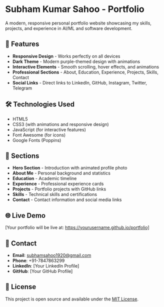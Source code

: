 # Subham Kumar Sahoo - Portfolio

A modern, responsive personal portfolio website showcasing my skills, projects, and experience in AI/ML and software development.

## 🚀 Features

- **Responsive Design** - Works perfectly on all devices
- **Dark Theme** - Modern purple-themed design with animations
- **Interactive Elements** - Smooth scrolling, hover effects, and animations
- **Professional Sections** - About, Education, Experience, Projects, Skills, Contact
- **Social Links** - Direct links to LinkedIn, GitHub, Instagram, Twitter, Telegram

## 🛠️ Technologies Used

- HTML5
- CSS3 (with animations and responsive design)
- JavaScript (for interactive features)
- Font Awesome (for icons)
- Google Fonts (Poppins)

## 📱 Sections

- **Hero Section** - Introduction with animated profile photo
- **About Me** - Personal background and statistics
- **Education** - Academic timeline
- **Experience** - Professional experience cards
- **Projects** - Portfolio projects with GitHub links
- **Skills** - Technical skills and certifications
- **Contact** - Contact information and social media links

## 🌐 Live Demo

[Your portfolio will be live at: https://yourusername.github.io/portfolio]

## 📧 Contact

- **Email**: subhamsahoo1920@gmail.com
- **Phone**: +91-7847863299
- **LinkedIn**: [Your LinkedIn Profile]
- **GitHub**: [Your GitHub Profile]

## 📄 License

This project is open source and available under the [MIT License](LICENSE). 